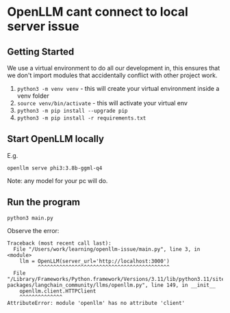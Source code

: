 # OpenLLM cant connect to local server issue

## Getting Started
We use a virtual environment to do all our development in, this ensures that we don't import modules that accidentally conflict with other project work.

1. `python3 -m venv venv` - this will create your virtual environment inside a venv folder
1. `source venv/bin/activate` - this will activate your virtual env
1. `python3 -m pip install --upgrade pip`
1. `python3 -m pip install -r requirements.txt`


## Start OpenLLM locally

E.g. 

```shell
openllm serve phi3:3.8b-ggml-q4
```

Note: any model for your pc will do.


## Run the program

```shell
python3 main.py
```

Observe the error:

```shell
Traceback (most recent call last):
  File "/Users/work/learning/openllm-issue/main.py", line 3, in <module>
    llm = OpenLLM(server_url='http://localhost:3000')
          ^^^^^^^^^^^^^^^^^^^^^^^^^^^^^^^^^^^^^^^^^^^
  File "/Library/Frameworks/Python.framework/Versions/3.11/lib/python3.11/site-packages/langchain_community/llms/openllm.py", line 149, in __init__
    openllm.client.HTTPClient
    ^^^^^^^^^^^^^^
AttributeError: module 'openllm' has no attribute 'client'
```